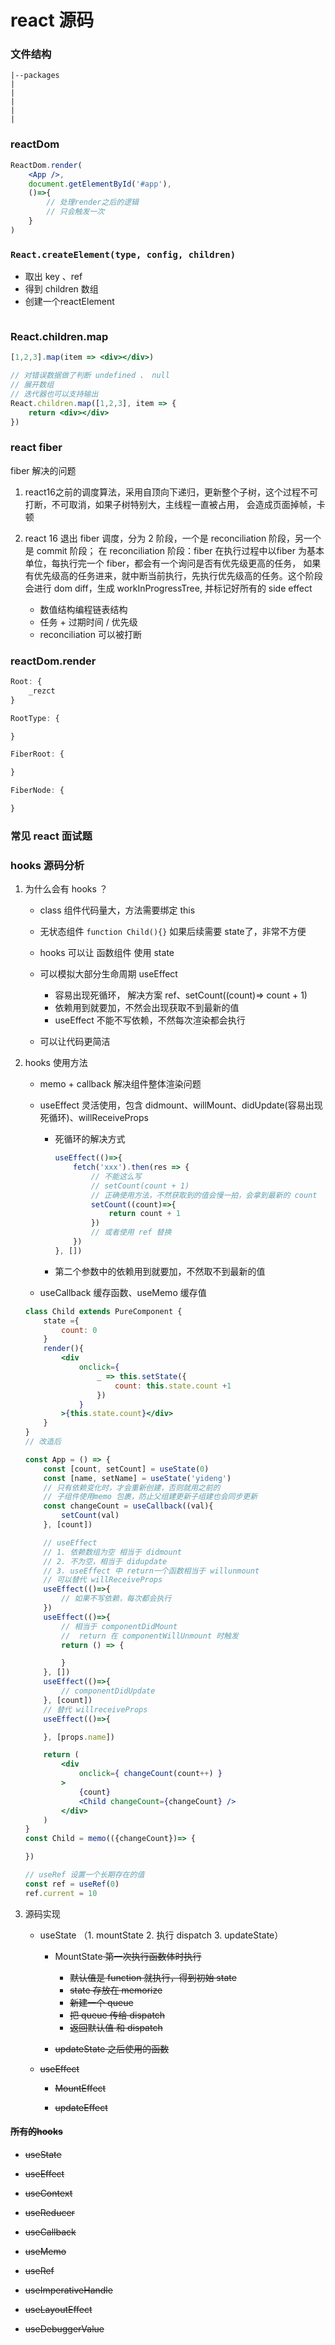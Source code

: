 # react 源码

### 文件结构

```
|--packages
|
|
|
|
|

```

### reactDom

```jsx
ReactDom.render(
    <App />, 
    document.getElementById('#app'), 
    ()=>{
        // 处理render之后的逻辑
        // 只会触发一次
    }
)
```

### `React.createElement(type, config, children)`

- 取出 key 、ref
- 得到 children 数组
- 创建一个reactElement

```jsx

```

### React.children.map

```jsx
[1,2,3].map(item => <div></div>)

// 对错误数据做了判断 undefined 、 null
// 展开数组
// 迭代器也可以支持输出
React.children.map([1,2,3], item => {
    return <div></div>
})
```

### react fiber 

fiber 解决的问题

1. react16之前的调度算法，采用自顶向下递归，更新整个子树，这个过程不可打断，不可取消，如果子树特别大，主线程一直被占用，
会造成页面掉帧，卡顿
2. react 16 退出 fiber 调度，分为 2 阶段，一个是 reconciliation 阶段，另一个是 commit 阶段；
在 reconciliation 阶段：fiber 在执行过程中以fiber 为基本单位，每执行完一个 fiber，都会有一个询问是否有优先级更高的任务，
如果有优先级高的任务进来，就中断当前执行，先执行优先级高的任务。这个阶段会进行 dom diff，生成 workInProgressTree,
并标记好所有的 side effect

    - 数值结构编程链表结构
    - 任务 + 过期时间 / 优先级
    - reconciliation 可以被打断

### reactDom.render

```js
Root: {
    _rezct
}

RootType: {

}

FiberRoot: {

}

FiberNode: {

}
```



### 常见 react 面试题


### hooks 源码分析

1. 为什么会有 hooks ？

    - class 组件代码量大，方法需要绑定 this
    - 无状态组件 `function Child(){}` 如果后续需要 state了，非常不方便

    - hooks 可以让 函数组件 使用 state
    - 可以模拟大部分生命周期 useEffect

        - 容易出现死循环， 解决方案 ref、setCount((count)=> count + 1)
        - 依赖用到就要加，不然会出现获取不到最新的值
        - useEffect 不能不写依赖，不然每次渲染都会执行

    - 可以让代码更简洁

2. hooks 使用方法

    - memo + callback 解决组件整体渲染问题

    - useEffect  灵活使用，包含 didmount、willMount、didUpdate(容易出现死循环)、willReceiveProps 

        - 死循环的解决方式 
            ```jsx
            useEffect(()=>{
                fetch('xxx').then(res => {
                    // 不能这么写
                    // setCount(count + 1)
                    // 正确使用方法，不然获取到的值会慢一拍，会拿到最新的 count
                    setCount((count)=>{
                        return count + 1
                    })
                    // 或者使用 ref 替换
                })
            }, [])
            ```
        - 第二个参数中的依赖用到就要加，不然取不到最新的值
    - useCallback 缓存函数、useMemo 缓存值

    ```jsx
    class Child extends PureComponent {
        state ={
            count: 0
        }
        render(){
            <div
                onclick={
                    _ => this.setState({
                        count: this.state.count +1
                    })
                }
            >{this.state.count}</div>
        }
    }
    // 改造后

    const App = () => {
        const [count, setCount] = useState(0)
        const [name, setName] = useState('yideng')
        // 只有依赖变化时，才会重新创建，否则就用之前的
        // 子组件使用memo 包裹，防止父组建更新子组建也会同步更新
        const changeCount = useCallback((val){
            setCount(val)
        }, [count])

        // useEffect
        // 1. 依赖数组为空 相当于 didmount
        // 2. 不为空，相当于 didupdate
        // 3. useEffect 中 return一个函数相当于 willunmount
        // 可以替代 willReceiveProps
        useEffect(()=>{
            // 如果不写依赖，每次都会执行
        })
        useEffect(()=>{
            // 相当于 componentDidMount
            //  return 在 componentWillUnmount 时触发
            return () => {

            }
        }, [])
        useEffect(()=>{
            // componentDidUpdate
        }, [count])
        // 替代 willreceiveProps
        useEffect(()=>{

        }, [props.name])

        return (
            <div
                onclick={ changeCount(count++) }
            >
                {count}
                <Child changeCount={changeCount} />
            </div>
        )
    }
    const Child = memo(({changeCount})=> {

    })

    // useRef 设置一个长期存在的值
    const ref = useRef(0)
    ref.current = 10
    ```
3. 源码实现

    - useState （1. mountState 2. 执行 dispatch 3. updateState）
        - MountState<s> 第一次执行函数体时执行

            - 默认值是 function 就执行，得到初始 state
            - state 存放在 memorize
            - 新建一个 queue
            - 把 queue 传给 dispatch
            - 返回默认值 和 dispatch

        - updateState<s> 之后使用的函数 

    - useEffect 
        - MountEffect

        - updateEffect
        

#### 所有的hooks

- useState

- useEffect

- useContext

- useReducer

- useCallback

- useMemo

- useRef

- useImperativeHandle

- useLayoutEffect

- useDebuggerValue